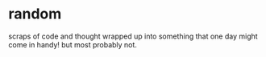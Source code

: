 # random

scraps of code and thought wrapped up into something that one day might come in handy! but most probably not.
